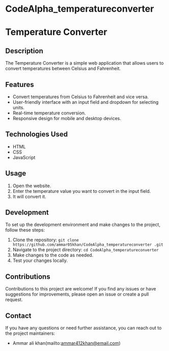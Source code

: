 # CodeAlpha_temperatureconverter
# Temperature Converter

## Description

The Temperature Converter is a simple web application that allows users to convert temperatures between Celsius and Fahrenheit.



## Features

- Convert temperatures from Celsius to Fahrenheit and vice versa.
- User-friendly interface with an input field and dropdown for selecting units.
- Real-time temperature conversion.
- Responsive design for mobile and desktop devices.

## Technologies Used

- HTML
- CSS
- JavaScript

## Usage

1. Open the website.
2. Enter the temperature value you want to convert in the input field.
3. It will convert it.

## Development

To set up the development environment and make changes to the project, follow these steps:

1. Clone the repository: `git clone https://github.com/ammar05khan/CodeAlpha_temperatureconverter
.git`
2. Navigate to the project directory: `cd CodeAlpha_temperatureconverter
`
3. Make changes to the code as needed.
4. Test your changes locally.

## Contributions

Contributions to this project are welcome! If you find any issues or have suggestions for improvements, please open an issue or create a pull request.


## Contact

If you have any questions or need further assistance, you can reach out to the project maintainers:

- Ammar ali khan(mailto:ammar412khan@email.com)
